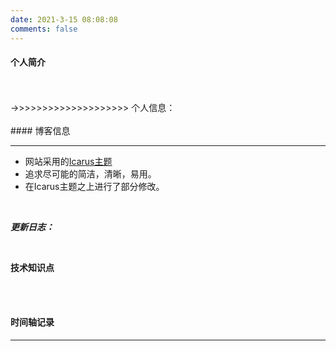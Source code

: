 ```yaml
---
date: 2021-3-15 08:08:08
comments: false
---
```


#### 个人简介

<br>
<br>
->>>>>>>>>>>>>>>>>>>>
个人信息：


<br>
<br>
#### 博客信息

---
+ 网站采用的[Icarus主题](http://github.com/ppoffice/hexo-theme-icarus) 
+ 追求尽可能的简洁，清晰，易用。
+ 在Icarus主题之上进行了部分修改。
<br>

***更新日志：***

<br>

**技术知识点**

<br>


<br>

#### 时间轴记录

---
<!-- 
<div class="time-axis-main">
	<ul class="time-axis"></ul>
</div>
<script src="/js/about-me.js"></script>
<br>
<br> -->